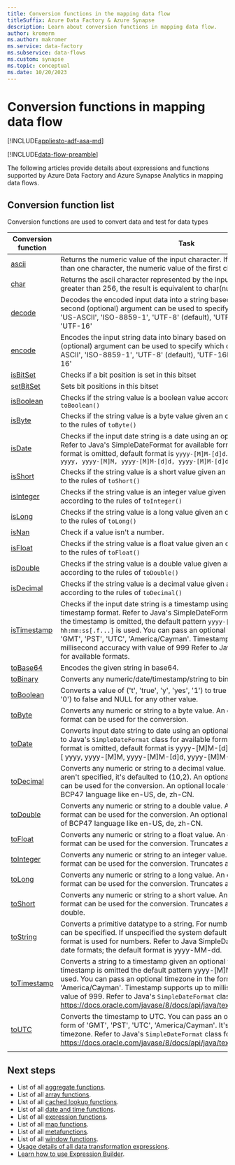 ```yaml
---
title: Conversion functions in the mapping data flow
titleSuffix: Azure Data Factory & Azure Synapse
description: Learn about conversion functions in mapping data flow.
author: kromerm
ms.author: makromer
ms.service: data-factory
ms.subservice: data-flows
ms.custom: synapse
ms.topic: conceptual
ms.date: 10/20/2023
---
```


# Conversion functions in mapping data flow

[!INCLUDE[appliesto-adf-asa-md](includes/appliesto-adf-asa-md.md)]

[!INCLUDE[data-flow-preamble](includes/data-flow-preamble.md)]

The following articles provide details about expressions and functions supported by Azure Data Factory and Azure Synapse Analytics in mapping data flows.

## Conversion function list

Conversion functions are used to convert data and test for data types

| Conversion function | Task |
|----|----|
| [ascii](data-flow-expressions-usage.md#ascii) | Returns the numeric value of the input character. If the input string has more than one character, the numeric value of the first character is returned|
| [char](data-flow-expressions-usage.md#char) | Returns the ascii character represented by the input number. If number is greater than 256, the result is equivalent to char(number % 256)|
| [decode](data-flow-expressions-usage.md#decode) | Decodes the encoded input data into a string based on the given charset. A second (optional) argument can be used to specify which charset to use - 'US-ASCII', 'ISO-8859-1', 'UTF-8' (default), 'UTF-16BE', 'UTF-16LE', 'UTF-16'|
| [encode](data-flow-expressions-usage.md#encode) | Encodes the input string data into binary based on a charset. A second (optional) argument can be used to specify which charset to use - 'US-ASCII', 'ISO-8859-1', 'UTF-8' (default), 'UTF-16BE', 'UTF-16LE', 'UTF-16'|
| [isBitSet](data-flow-expressions-usage.md#isBitSet) | Checks if a bit position is set in this bitset|
| [setBitSet](data-flow-expressions-usage.md#setBitSet) | Sets bit positions in this bitset|
| [isBoolean](data-flow-expressions-usage.md#isBoolean) | Checks if the string value is a boolean value according to the rules of ``toBoolean()``|
| [isByte](data-flow-expressions-usage.md#isByte) | Checks if the string value is a byte value given an optional format according to the rules of ``toByte()``|
| [isDate](data-flow-expressions-usage.md#isDate) | Checks if the input date string is a date using an optional input date format. Refer to Java's SimpleDateFormat for available formats. If the input date format is omitted, default format is ``yyyy-[M]M-[d]d``. Accepted formats are ``[ yyyy, yyyy-[M]M, yyyy-[M]M-[d]d, yyyy-[M]M-[d]dT* ]``|
| [isShort](data-flow-expressions-usage.md#isShort) | Checks if the string value is a short value given an optional format according to the rules of ``toShort()``|
| [isInteger](data-flow-expressions-usage.md#isInteger) | Checks if the string value is an integer value given an optional format according to the rules of ``toInteger()``|
| [isLong](data-flow-expressions-usage.md#isLong) | Checks if the string value is a long value given an optional format according to the rules of ``toLong()``|
| [isNan](data-flow-expressions-usage.md#isNan) | Check if a value isn't a number.|
| [isFloat](data-flow-expressions-usage.md#isFloat) | Checks if the string value is a float value given an optional format according to the rules of ``toFloat()``|
| [isDouble](data-flow-expressions-usage.md#isDouble) | Checks if the string value is a double value given an optional format according to the rules of ``toDouble()``|
| [isDecimal](data-flow-expressions-usage.md#isDecimal) | Checks if the string value is a decimal value given an optional format according to the rules of ``toDecimal()``|
| [isTimestamp](data-flow-expressions-usage.md#isTimestamp) | Checks if the input date string is a timestamp using an optional input timestamp format. Refer to Java's SimpleDateFormat for available formats. If the timestamp is omitted, the default pattern ``yyyy-[M]M-[d]d hh:mm:ss[.f...]`` is used. You can pass an optional timezone in the form of 'GMT', 'PST', 'UTC', 'America/Cayman'. Timestamp supports up to millisecond accuracy with value of 999 Refer to Java's SimpleDateFormat for available formats.|
| [toBase64](data-flow-expressions-usage.md#toBase64) | Encodes the given string in base64.  |
| [toBinary](data-flow-expressions-usage.md#toBinary) | Converts any numeric/date/timestamp/string to binary representation.  |
| [toBoolean](data-flow-expressions-usage.md#toBoolean) | Converts a value of ('t', 'true', 'y', 'yes', '1') to true and ('f', 'false', 'n', 'no', '0') to false and NULL for any other value.  |
| [toByte](data-flow-expressions-usage.md#toByte) | Converts any numeric or string to a byte value. An optional Java decimal format can be used for the conversion.  |
| [toDate](data-flow-expressions-usage.md#toDate) | Converts input date string to date using an optional input date format. Refer to Java's `SimpleDateFormat` class for available formats. If the input date format is omitted, default format is yyyy-[M]M-[d]d. Accepted formats are :[ yyyy, yyyy-[M]M, yyyy-[M]M-[d]d, yyyy-[M]M-[d]dT* ].  |
| [toDecimal](data-flow-expressions-usage.md#toDecimal) | Converts any numeric or string to a decimal value. If precision and scale aren't specified, it's defaulted to (10,2). An optional Java decimal format can be used for the conversion. An optional locale format in the form of BCP47 language like en-US, de, zh-CN.  |
| [toDouble](data-flow-expressions-usage.md#toDouble) | Converts any numeric or string to a double value. An optional Java decimal format can be used for the conversion. An optional locale format in the form of BCP47 language like en-US, de, zh-CN.  |
| [toFloat](data-flow-expressions-usage.md#toFloat) | Converts any numeric or string to a float value. An optional Java decimal format can be used for the conversion. Truncates any double.  |
| [toInteger](data-flow-expressions-usage.md#toInteger) | Converts any numeric or string to an integer value. An optional Java decimal format can be used for the conversion. Truncates any long, float, double.  |
| [toLong](data-flow-expressions-usage.md#toLong) | Converts any numeric or string to a long value. An optional Java decimal format can be used for the conversion. Truncates any float, double.  |
| [toShort](data-flow-expressions-usage.md#toShort) | Converts any numeric or string to a short value. An optional Java decimal format can be used for the conversion. Truncates any integer, long, float, double.  |
| [toString](data-flow-expressions-usage.md#toString) | Converts a primitive datatype to a string. For numbers and date, a format can be specified. If unspecified the system default is picked.Java decimal format is used for numbers. Refer to Java SimpleDateFormat for all possible date formats; the default format is yyyy-MM-dd.  |
| [toTimestamp](data-flow-expressions-usage.md#toTimestamp) | Converts a string to a timestamp given an optional timestamp format. If the timestamp is omitted the default pattern yyyy-[M]M-[d]d hh:mm:ss[.f...] is used. You can pass an optional timezone in the form of 'GMT', 'PST', 'UTC', 'America/Cayman'. Timestamp supports up to millisecond accuracy with value of 999. Refer to Java's `SimpleDateFormat` class for available formats. https://docs.oracle.com/javase/8/docs/api/java/text/SimpleDateFormat.html.  |
| [toUTC](data-flow-expressions-usage.md#toUTC) | Converts the timestamp to UTC. You can pass an optional timezone in the form of 'GMT', 'PST', 'UTC', 'America/Cayman'. It's defaulted to the current timezone. Refer to Java's `SimpleDateFormat` class for available formats. https://docs.oracle.com/javase/8/docs/api/java/text/SimpleDateFormat.html.  |
|||

## Next steps

- List of all [aggregate functions](data-flow-aggregate-functions.md).
- List of all [array functions](data-flow-array-functions.md).
- List of all [cached lookup functions](data-flow-cached-lookup-functions.md).
- List of all [date and time functions](data-flow-date-time-functions.md).
- List of all [expression functions](data-flow-expression-functions.md).
- List of all [map functions](data-flow-map-functions.md).
- List of all [metafunctions](data-flow-metafunctions.md).
- List of all [window functions](data-flow-window-functions.md).
- [Usage details of all data transformation expressions](data-flow-expressions-usage.md).
- [Learn how to use Expression Builder](concepts-data-flow-expression-builder.md).
